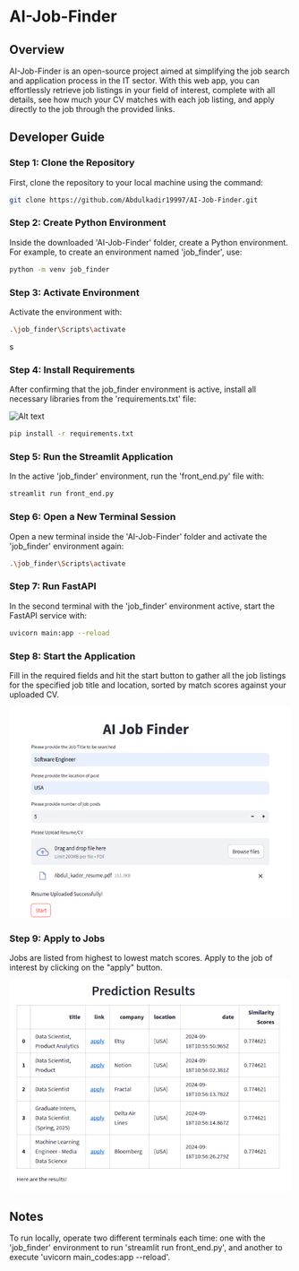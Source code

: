 # AI-Job-Finder

## Overview

AI-Job-Finder is an open-source project aimed at simplifying the job search and application process in the IT sector. With this web app, you can effortlessly retrieve job listings in your field of interest, complete with all details, see how much your CV matches with each job listing, and apply directly to the job through the provided links.


## Developer Guide

### Step 1: Clone the Repository

First, clone the repository to your local machine using the command:

```bash
git clone https://github.com/Abdulkadir19997/AI-Job-Finder.git
```

### Step 2: Create Python Environment

Inside the downloaded 'AI-Job-Finder' folder, create a Python environment. For example, to create an environment named 'job_finder', use:

```bash
python -m venv job_finder
```

### Step 3: Activate Environment

Activate the environment with:

```bash
.\job_finder\Scripts\activate
```
s
### Step 4: Install Requirements

After confirming that the job_finder environment is active, install all necessary libraries from the 'requirements.txt' file:

![Alt text](https://drive.google.com/uc?export=view&id=1yks7ublHRFKaZR9fUWCOnu21WnEZAx2q "Görsel Başlığı")

```bash
pip install -r requirements.txt
```

### Step 5: Run the Streamlit Application

In the active 'job_finder' environment, run the 'front_end.py' file with:

```bash
streamlit run front_end.py
```

### Step 6: Open a New Terminal Session

Open a new terminal inside the 'AI-Job-Finder' folder and activate the 'job_finder' environment again:

```bash
.\job_finder\Scripts\activate
```

### Step 7: Run FastAPI

In the second terminal with the 'job_finder' environment active, start the FastAPI service with:

```bash
uvicorn main:app --reload
```

### Step 8: Start the Application

Fill in the required fields and hit the start button to gather all the job listings for the specified job title and location, sorted by match scores against your uploaded CV.

![Alt text](images\request_input_data.png)

### Step 9: Apply to Jobs

Jobs are listed from highest to lowest match scores. Apply to the job of interest by clicking on the "apply" button.

![Apply to Jobs](images\prediction_results.png)

## Notes
To run locally, operate two different terminals each time: one with the 'job_finder' environment to run 'streamlit run front_end.py', and another to execute 'uvicorn main_codes:app --reload'.

